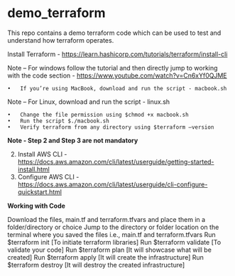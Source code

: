 # demo_terraform
This repo contains a demo terraform code which can be used to test and understand how terraform operates.


Install Terraform - https://learn.hashicorp.com/tutorials/terraform/install-cli

Note – For windows follow the tutorial and then directly jump to working with the code section - https://www.youtube.com/watch?v=Cn6xYf0QJME

    •	If you’re using MacBook, download and run the script - macbook.sh

Note – For Linux, download and run the script - linux.sh

    •	Change the file permission using $chmod +x macbook.sh
    •	Run the script $./macbook.sh
    •	Verify terraform from any directory using $terraform –version

**Note - Step 2 and Step 3 are not mandatory**

2.	Install AWS CLI - https://docs.aws.amazon.com/cli/latest/userguide/getting-started-install.html
3.	Configure AWS CLI - https://docs.aws.amazon.com/cli/latest/userguide/cli-configure-quickstart.html

**Working with Code**

Download the files, main.tf and terraform.tfvars and place them in a folder/directory or choice	
Jump to the directory or folder location on the terminal where you saved the files i.e., main.tf and terraform.tfvars
Run $terraform init [To initiate terraform libraries]
Run $terraform validate [To validate your code]
Run $terraform plan [It will showcase what will be created]
Run $terraform apply [It will create the infrastructure]
Run $terraform destroy [It will destroy the created infrastructure]

